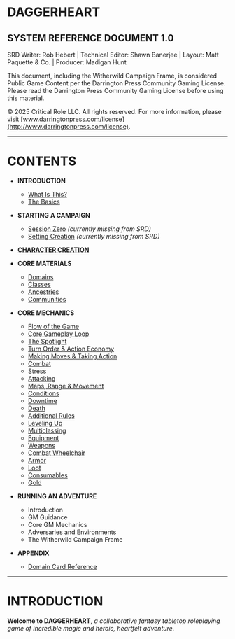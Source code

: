 # DAGGERHEART

## SYSTEM REFERENCE DOCUMENT 1.0

SRD Writer: Rob Hebert | Technical Editor: Shawn Banerjee | Layout: Matt Paquette & Co. | Producer: Madigan Hunt

This document, including the Witherwild Campaign Frame, is considered Public Game Content per the Darrington Press Community Gaming License. Please read the Darrington Press Community Gaming License before using this material.

© 2025 Critical Role LLC. All rights reserved. For more information, please visit [www.darringtonpress.com/license](http://www.darringtonpress.com/license).

---

# CONTENTS

- **INTRODUCTION**

  - [What Is This?](contents/What%20Is%20This.md)
  - [The Basics](contents/The%20Basics.md)

- **STARTING A CAMPAIGN**

  - [Session Zero](contents/Session%20Zero.md) *(currently missing from SRD)*
  - [Setting Creation](contents/Setting%20Creation.md) *(currently missing from SRD)*

- **[CHARACTER CREATION](contents/Character%20Creation.md)**

- **CORE MATERIALS**

  - [Domains](contents/Domains.md)
  - [Classes](contents/Classes.md)
  - [Ancestries](contents/Ancestries.md)
  - [Communities](contents/Communities.md)

- **CORE MECHANICS**

  - [Flow of the Game](mechanics/Flow%20of%20the%20Game.md)
  - [Core Gameplay Loop](mechanics/Core%20Gameplay%20Loop.md)
  - [The Spotlight](mechanics/The%20Spotlight.md)
  - [Turn Order & Action Economy](mechanics/Turn%20Order%20and%20Action%20Economy.md)
  - [Making Moves & Taking Action](mechanics/Making%20Moves%20and%20Taking%20Action.md)
  - [Combat](mechanics/Combat.md)
  - [Stress](mechanics/Stress.md)
  - [Attacking](mechanics/Attacking.md)
  - [Maps, Range & Movement](mechanics/Maps,%20Range,%20and%20Movement.md)
  - [Conditions](mechanics/Conditions.md)
  - [Downtime](mechanics/Downtime.md)
  - [Death](mechanics/Death.md)
  - [Additional Rules](mechanics/Additional%20Rules.md)
  - [Leveling Up](mechanics/Leveling%20Up.md)
  - [Multiclassing](mechanics/Multiclassing.md)
  - [Equipment](mechanics/Equipment.md)
  - [Weapons](mechanics/Weapons.md)
  - [Combat Wheelchair](mechanics/Combat%20Wheelchair.md)
  - [Armor](mechanics/Armor.md)
  - [Loot](mechanics/Loot.md)
  - [Consumables](mechanics/Consumables.md)
  - [Gold](mechanics/Gold.md)

- **RUNNING AN ADVENTURE**

  - Introduction
  - GM Guidance
  - Core GM Mechanics
  - Adversaries and Environments
  - The Witherwild Campaign Frame

- **APPENDIX**

  - [Domain Card Reference](contents/Domain%20Card%20Reference.md)

---

# INTRODUCTION

**Welcome to DAGGERHEART**, *a collaborative fantasy tabletop roleplaying game of incredible magic and heroic, heartfelt adventure.*

